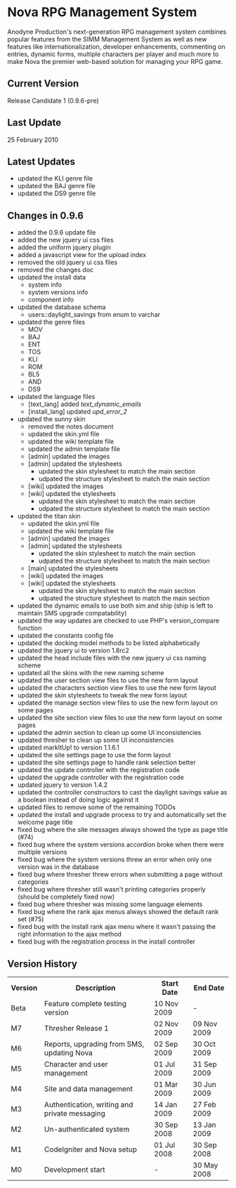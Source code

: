 Nova RPG Management System
==========================
Anodyne Production's next-generation RPG management system combines popular features from the SIMM Management System as well as new features like internationalization, developer enhancements, commenting on entries, dynamic forms, multiple characters per player and much more to make Nova the premier web-based solution for managing your RPG game.

Current Version
---------------
Release Candidate 1 (0.9.6-pre)

Last Update
-----------
25 February 2010

Latest Updates
--------------
* updated the KLI genre file
* updated the BAJ genre file
* updated the DS9 genre file

Changes in 0.9.6
----------------
* added the 0.9.6 update file
* added the new jquery ui css files
* added the uniform jquery plugin
* added a javascript view for the upload index
* removed the old jquery ui css files
* removed the changes doc
* updated the install data
    * system info
    * system versions info
    * component info
* updated the database schema
    * users::daylight\_savings from enum to varchar
* updated the genre files
    * MOV
    * BAJ
    * ENT
    * TOS
    * KLI
    * ROM
    * BL5
    * AND
    * DS9
* updated the language files
    * [text\_lang] added _text\_dynamic\_emails_
    * [install\_lang] updated _upd\_error\_2_
* updated the sunny skin
    * removed the notes document
    * updated the skin.yml file
    * updated the wiki template file
    * updated the admin template file
    * [admin] updated the images
    * [admin] updated the stylesheets
         * updated the skin stylesheet to match the main section
         * udpated the structure stylesheet to match the main section
    * [wiki] updated the images
    * [wiki] updated the stylesheets
         * updated the skin stylesheet to match the main section
         * udpated the structure stylesheet to match the main section
* updated the titan skin
    * updated the skin.yml file
    * updated the wiki template file
    * [admin] updated the images
    * [admin] updated the stylesheets
         * updated the skin stylesheet to match the main section
         * udpated the structure stylesheet to match the main section
    * [main] updated the stylesheets
    * [wiki] updated the images
    * [wiki] updated the stylesheets
         * updated the skin stylesheet to match the main section
         * udpated the structure stylesheet to match the main section
* updated the dynamic emails to use both sim and ship (ship is left to maintain SMS upgrade compatability)
* updated the way updates are checked to use PHP's version\_compare function
* updated the constants config file
* updated the docking model methods to be listed alphabetically
* updated the jquery ui to version 1.8rc2
* updated the head include files with the new jquery ui css naming scheme
* updated all the skins with the new naming scheme
* updated the user section view files to use the new form layout
* updated the characters section view files to use the new form layout
* updated the skin stylesheets to tweak the new form layout
* updated the manage section view files to use the new form layout on some pages
* updated the site section view files to use the new form layout on some pages
* updated the admin section to clean up some UI inconsistencies
* updated thresher to clean up some UI inconsistencies
* updated markItUp! to version 1.1.6.1
* updated the site settings page to use the form layout
* updated the site settings page to handle rank selection better
* updated the update controller with the registration code
* updated the upgrade controller with the registration code
* updated jquery to version 1.4.2
* updated the controller constructors to cast the daylight savings value as a boolean instead of doing logic against it
* updated files to remove some of the remaining TODOs
* updated the install and upgrade process to try and automatically set the welcome page title
* fixed bug where the site messages always showed the type as page title (#74)
* fixed bug where the system versions accordion broke when there were multiple versions
* fixed bug where the system versions threw an error when only one version was in the database
* fixed bug where thresher threw errors when submitting a page without categories
* fixed bug where thresher still wasn't printing categories properly (should be completely fixed now)
* fixed bug where thresher was missing some language elements
* fixed bug where the rank ajax menus always showed the default rank set (#75)
* fixed bug with the install rank ajax menu where it wasn't passing the right information to the ajax method
* fixed bug with the registration process in the install controller

Version History
---------------
<table>
	<tr>
		<th>Version</th><th>Description</th><th>Start Date</th><th>End Date</th>
	</tr>
	<tr>
		<td>Beta</td><td>Feature complete testing version</td><td>10 Nov 2009</td><td>-</td>
	</tr>
	<tr>
		<td>M7</td><td>Thresher Release 1</td><td>02 Nov 2009</td><td>09 Nov 2009</td>
	</tr>
	<tr>
		<td>M6</td><td>Reports, upgrading from SMS, updating Nova</td><td>02 Sep 2009</td><td>30 Oct 2009</td>
	</tr>
	<tr>
		<td>M5</td><td>Character and user management</td><td>01 Jul 2009</td><td>31 Sep 2009</td>
	</tr>
	<tr>
		<td>M4</td><td>Site and data management</td><td>01 Mar 2009</td><td>30 Jun 2009</td>
	</tr>
	<tr>
		<td>M3</td><td>Authentication, writing and private messaging</td><td>14 Jan 2009</td><td>27 Feb 2009</td>
	</tr>
	<tr>
		<td>M2</td><td>Un-authenticated system</td><td>30 Sep 2008</td><td>13 Jan 2009</td>
	</tr>
	<tr>
		<td>M1</td><td>CodeIgniter and Nova setup</td><td>01 Jul 2008</td><td>30 Sep 2008</td>
	</tr>
	<tr>
		<td>M0</td><td>Development start</td><td>-</td><td>30 May 2008</td>
	</tr>
</table>